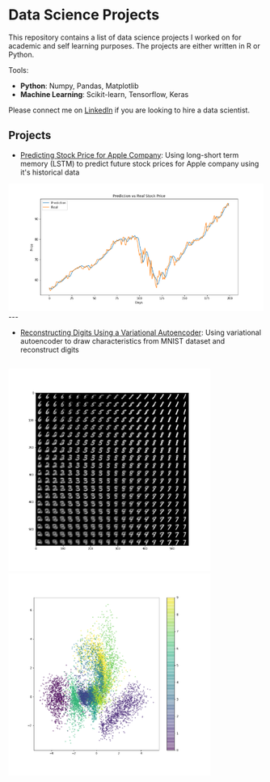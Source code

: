 # Data Science Projects

This repository contains a list of data science projects I worked on for academic and self learning purposes. The projects are either written in R or Python. 

Tools:

- **Python**: Numpy, Pandas, Matplotlib
- **Machine Learning**: Scikit-learn, Tensorflow, Keras

Please connect me on [LinkedIn](https://www.linkedin.com/in/weijia-zhang-0417/) if you are looking to hire a data scientist.

## Projects

- [Predicting Stock Price for Apple Company](https://github.com/weijiazzz/data-science/blob/master/stock_price/stock_price_prediction.ipynb): Using long-short term memory (LSTM) to predict future stock prices for Apple company using it's historical data

<img src="stock_price/prediction_vs_real.png" width="600">
---

- [Reconstructing Digits Using a Variational Autoencoder](https://github.com/weijiazzz/data-science/blob/master/digits_reconstruction/digits_reconstuction.ipynb): Using variational autoencoder to draw characteristics from MNIST dataset and reconstruct digits

<img src="digits_reconstruction/decoded_images.png" width="400"> <img src="digits_reconstruction/digits_in_latent_space.png" width="400">
---
